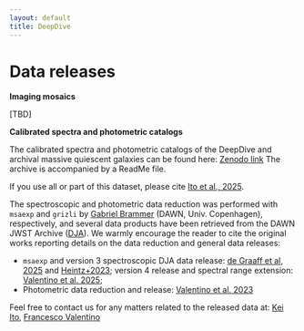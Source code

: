 ```yaml
---
layout: default
title: DeepDive
---
```


# Data releases

**Imaging mosaics**

[TBD]

**Calibrated spectra and photometric catalogs**

The calibrated spectra and photometric catalogs of the DeepDive and archival massive quiescent galaxies can be found here: [Zenodo link](link)
The archive is accompanied by a ReadMe file.

If you use all or part of this dataset, please cite [Ito et al., 2025](https://ui.adsabs.harvard.edu/abs/2025arXiv250622642I/abstract).

The spectroscopic and photometric data reduction was performed with `msaexp` and `grizli` by [Gabriel Brammer](https://gbrammer.github.io/) (DAWN, Univ. Copenhagen), respectively, and several data products have been retrieved from the DAWN JWST Archive ([DJA](https://dawn-cph.github.io/dja/index.html)). We warmly encourage the reader to cite the original works reporting details on the data reduction and general data releases:
- `msaexp` and version 3 spectroscopic DJA data release: [de Graaff et al, 2025](https://ui.adsabs.harvard.edu/abs/2025A%26A...697A.189D/abstract) and [Heintz+2023](https://ui.adsabs.harvard.edu/abs/2025A%26A...693A..60H/abstract); version 4 release and spectral range extension: [Valentino et al. 2025](https://ui.adsabs.harvard.edu/abs/2025arXiv250301990V/abstract);
- Photometric data reduction and release: [Valentino et al. 2023](https://ui.adsabs.harvard.edu/abs/2023ApJ...947...20V/abstract)

Feel free to contact us for any matters related to the released data at: [Kei Ito](kiito@dtu.dk), [Francesco Valentino](fmava@dtu.dk)